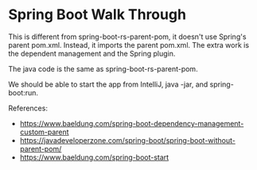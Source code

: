 # Spring Boot Walk Through 

This is different from spring-boot-rs-parent-pom, it doesn't use Spring's
parent pom.xml. Instead, it imports the parent pom.xml. The extra work is the
dependent management and the Spring plugin.

The java code is the same as spring-boot-rs-parent-pom.

We should be able to start the app from IntelliJ, java -jar, and 
spring-boot:run.

References:
- https://www.baeldung.com/spring-boot-dependency-management-custom-parent
- https://javadeveloperzone.com/spring-boot/spring-boot-without-parent-pom/
- https://www.baeldung.com/spring-boot-start
